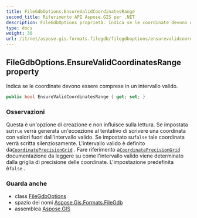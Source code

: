 ```yaml
---
title: FileGdbOptions.EnsureValidCoordinatesRange
second_title: Riferimento API Aspose.GIS per .NET
description: FileGdbOptions proprietà. Indica se le coordinate devono essere comprese in un intervallo valido.
type: docs
weight: 30
url: /it/net/aspose.gis.formats.filegdb/filegdboptions/ensurevalidcoordinatesrange/
---
```

## FileGdbOptions.EnsureValidCoordinatesRange property

Indica se le coordinate devono essere comprese in un intervallo valido.

```csharp
public bool EnsureValidCoordinatesRange { get; set; }
```

### Osservazioni

Questa è un'opzione di creazione e non influisce sulla lettura. Se impostata su`true` verrà generata un'eccezione al tentativo di scrivere una coordinata con valori fuori dall'intervallo valido. Se impostato su`false` tale coordinata verrà scritta silenziosamente. L'intervallo valido è definito da[`CoordinatePrecisionGrid`](../coordinateprecisiongrid/) . Fare riferimento a[`CoordinatePrecisionGrid`](../coordinateprecisiongrid/) documentazione da leggere su come l'intervallo valido viene determinato dalla griglia di precisione delle coordinate. L'impostazione predefinita è`false` .

### Guarda anche

* class [FileGdbOptions](../)
* spazio dei nomi [Aspose.Gis.Formats.FileGdb](../../filegdboptions/)
* assemblea [Aspose.GIS](../../../)


